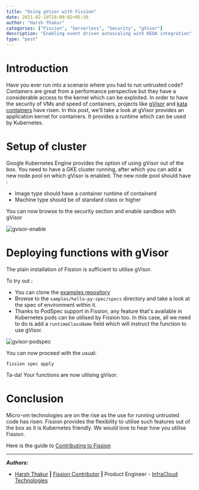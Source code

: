 ```yaml
---
title: "Using gVisor with Fission"
date: 2021-02-10T18:09:02+05:30
author: "Harsh Thakur"
categories: ["Fission", "Serverless", "Security", "gVisor"]
description: "Enabling event driven autoscaling with KEDA integration"
type: "post"
---
```


# Introduction

Have you ever run into a scenario where you had to run untrusted code? Containers are great from a performance perspective but they have a considerable access to the kernel which can be exploited. In order to have the security of VMs and speed of containers, projects like [gVisor](https://github.com/google/gvisor) and [kata containers](https://github.com/kata-containers/kata-containers) have risen. In this post, we'll take a look at gVisor provides an application kernel for containers. It provides a runtime which can be used by Kubernetes. 

# Setup of cluster

Google Kubernetes Engine provides the option of using gVisor out of the box. You need to have a GKE cluster running, after which you can add a new node pool on which gVisor is enabled. The new node pool should have :
- Image type should have a container runtime of containerd
- Machine type should be of standard class or higher

You can now browse to the security section and enable sandbox with gVisor

![gvisor-enable](../../images/enable-gvisor.png)


# Deploying functions with gVisor

The plain installation of Fission is sufficient to utilise gVisor.

To try out :
- You can clone the [examples repository](https://github.com/fission/examples) 
- Browse to the `samples/hello-py-spec/specs` directory and take a look at the spec of   environment within it.
- Thanks to PodSpec support in Fission, any feature that's available in Kubernetes pods can be utilised by Fission too. In this case, all we need to do is add a `runtimeClassName` field which will instruct the function to use gVisor.

![gvisor-podspec](../../images/gvisor-podspec.png)

You can now proceed with the usual:

```
fission spec apply
```

Ta-da! Your functions are now utilsing gVisor. 

# Conclusion
Micro-vm technologies are on the rise as the use for running untrusted code has risen. Fission provides the flexibility to utilise such features out of the box as it is Kubernetes friendly.  We would love to hear how you utilise Fission. 

Here is the guide to [Contributing to Fission](https://docs.fission.io/docs/contributing/)


--- 

**_Authors:_**

* [Harsh Thakur](https://twitter.com/harsh_thakur_1)  **|**  [Fission Contributor](https://github.com/RealHarshThakur)  **|**  Product Engineer - [InfraCloud Technologies](http://infracloud.io/)